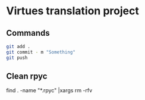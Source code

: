 # Virtues translation project

## Commands
```bash
git add .
git commit - m "Something"
git push
```

## Clean rpyc
find . -name "*.rpyc" |xargs rm -rfv
